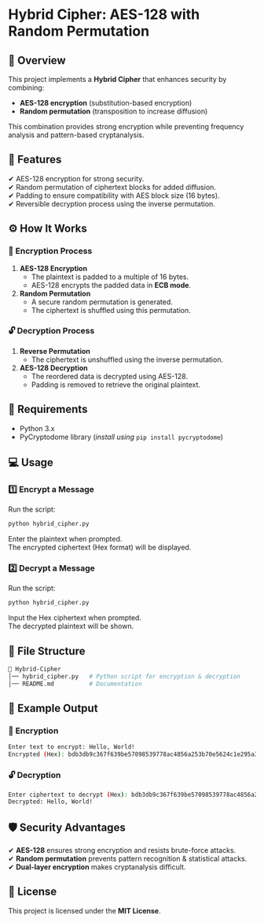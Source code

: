 # Hybrid Cipher: AES-128 with Random Permutation

## 📌 Overview
This project implements a **Hybrid Cipher** that enhances security by combining:

- **AES-128 encryption** (substitution-based encryption)
- **Random permutation** (transposition to increase diffusion)

This combination provides strong encryption while preventing frequency analysis and pattern-based cryptanalysis.

## 🚀 Features
✔ AES-128 encryption for strong security.  
✔ Random permutation of ciphertext blocks for added diffusion.  
✔ Padding to ensure compatibility with AES block size (16 bytes).  
✔ Reversible decryption process using the inverse permutation.  

## ⚙️ How It Works
### 🔐 Encryption Process
1. **AES-128 Encryption**  
   - The plaintext is padded to a multiple of 16 bytes.  
   - AES-128 encrypts the padded data in **ECB mode**.  
2. **Random Permutation**  
   - A secure random permutation is generated.  
   - The ciphertext is shuffled using this permutation.  

### 🔓 Decryption Process
1. **Reverse Permutation**  
   - The ciphertext is unshuffled using the inverse permutation.  
2. **AES-128 Decryption**  
   - The reordered data is decrypted using AES-128.  
   - Padding is removed to retrieve the original plaintext.  

## 📜 Requirements
- Python 3.x
- PyCryptodome library (*install using* `pip install pycryptodome`)

## 💻 Usage
### 1️⃣ Encrypt a Message
Run the script:
```sh
python hybrid_cipher.py
```
Enter the plaintext when prompted.  
The encrypted ciphertext (Hex format) will be displayed.  

### 2️⃣ Decrypt a Message
Run the script:
```sh
python hybrid_cipher.py
```
Input the Hex ciphertext when prompted.  
The decrypted plaintext will be shown.  

## 📂 File Structure
```bash
📁 Hybrid-Cipher
│── hybrid_cipher.py   # Python script for encryption & decryption  
│── README.md          # Documentation  
```

## 📌 Example Output
### 🔐 Encryption
```sh
Enter text to encrypt: Hello, World!
Encrypted (Hex): bdb3db9c367f639be57098539778ac4856a253b70e5624c1e295a3e8c60a44fb
```

### 🔓 Decryption
```sh
Enter ciphertext to decrypt (Hex): bdb3db9c367f639be57098539778ac4856a253b70e5624c1e295a3e8c60a44fb
Decrypted: Hello, World!
```

## 🛡 Security Advantages
✔ **AES-128** ensures strong encryption and resists brute-force attacks.  
✔ **Random permutation** prevents pattern recognition & statistical attacks.  
✔ **Dual-layer encryption** makes cryptanalysis difficult.  

## 📜 License
This project is licensed under the **MIT License**.
